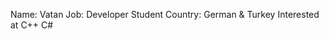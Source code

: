 Name: Vatan
Job: Developer Student
Country: German & Turkey
Interested at C++ C#

<!---
Vatan0137/Vatan0137 is a ✨ special ✨ repository because its `README.md` (this file) appears on your GitHub profile.
You can click the Preview link to take a look at your changes.
--->
